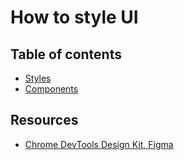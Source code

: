 # How to style UI

## Table of contents

*   [Styles](styles.md)
*   [Components](components.md)

## Resources
* [Chrome DevTools Design Kit, Figma](https://www.figma.com/design/A5iQBBNAe5zPFpJvUzUgW8/CDT-design-kit)
